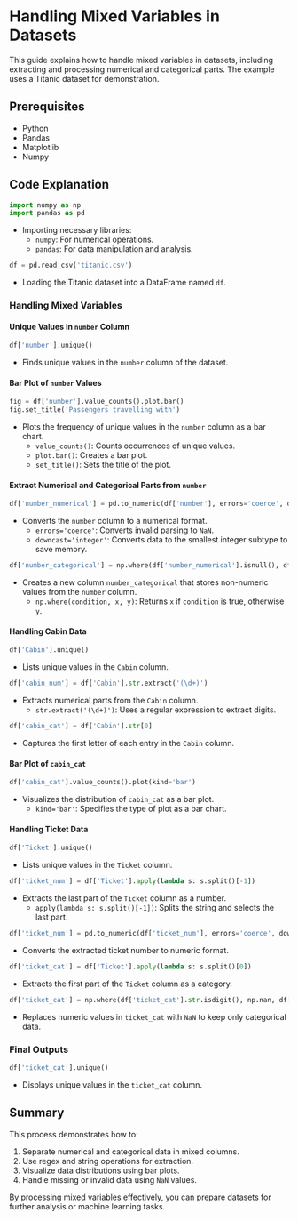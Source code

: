 # Handling Mixed Variables in Datasets

This guide explains how to handle mixed variables in datasets, including extracting and processing numerical and categorical parts. The example uses a Titanic dataset for demonstration.

## Prerequisites
- Python
- Pandas
- Matplotlib
- Numpy

## Code Explanation

```python
import numpy as np
import pandas as pd
```
- Importing necessary libraries:
  - `numpy`: For numerical operations.
  - `pandas`: For data manipulation and analysis.

```python
df = pd.read_csv('titanic.csv')
```
- Loading the Titanic dataset into a DataFrame named `df`.

### Handling Mixed Variables

#### Unique Values in `number` Column
```python
df['number'].unique()
```
- Finds unique values in the `number` column of the dataset.

#### Bar Plot of `number` Values
```python
fig = df['number'].value_counts().plot.bar()
fig.set_title('Passengers travelling with')
```
- Plots the frequency of unique values in the `number` column as a bar chart.
  - `value_counts()`: Counts occurrences of unique values.
  - `plot.bar()`: Creates a bar plot.
  - `set_title()`: Sets the title of the plot.

#### Extract Numerical and Categorical Parts from `number`
```python
df['number_numerical'] = pd.to_numeric(df['number'], errors='coerce', downcast='integer')
```
- Converts the `number` column to a numerical format.
  - `errors='coerce'`: Converts invalid parsing to `NaN`.
  - `downcast='integer'`: Converts data to the smallest integer subtype to save memory.

```python
df['number_categorical'] = np.where(df['number_numerical'].isnull(), df['number'], np.nan)
```
- Creates a new column `number_categorical` that stores non-numeric values from the `number` column.
  - `np.where(condition, x, y)`: Returns `x` if `condition` is true, otherwise `y`.

#### Handling Cabin Data
```python
df['Cabin'].unique()
```
- Lists unique values in the `Cabin` column.

```python
df['cabin_num'] = df['Cabin'].str.extract('(\d+)')
```
- Extracts numerical parts from the `Cabin` column.
  - `str.extract('(\d+)')`: Uses a regular expression to extract digits.

```python
df['cabin_cat'] = df['Cabin'].str[0]
```
- Captures the first letter of each entry in the `Cabin` column.

#### Bar Plot of `cabin_cat`
```python
df['cabin_cat'].value_counts().plot(kind='bar')
```
- Visualizes the distribution of `cabin_cat` as a bar plot.
  - `kind='bar'`: Specifies the type of plot as a bar chart.

#### Handling Ticket Data
```python
df['Ticket'].unique()
```
- Lists unique values in the `Ticket` column.

```python
df['ticket_num'] = df['Ticket'].apply(lambda s: s.split()[-1])
```
- Extracts the last part of the `Ticket` column as a number.
  - `apply(lambda s: s.split()[-1])`: Splits the string and selects the last part.

```python
df['ticket_num'] = pd.to_numeric(df['ticket_num'], errors='coerce', downcast='integer')
```
- Converts the extracted ticket number to numeric format.

```python
df['ticket_cat'] = df['Ticket'].apply(lambda s: s.split()[0])
```
- Extracts the first part of the `Ticket` column as a category.

```python
df['ticket_cat'] = np.where(df['ticket_cat'].str.isdigit(), np.nan, df['ticket_cat'])
```
- Replaces numeric values in `ticket_cat` with `NaN` to keep only categorical data.

### Final Outputs
```python
df['ticket_cat'].unique()
```
- Displays unique values in the `ticket_cat` column.

## Summary
This process demonstrates how to:
1. Separate numerical and categorical data in mixed columns.
2. Use regex and string operations for extraction.
3. Visualize data distributions using bar plots.
4. Handle missing or invalid data using `NaN` values.

By processing mixed variables effectively, you can prepare datasets for further analysis or machine learning tasks.

